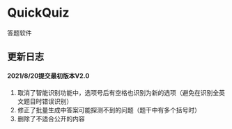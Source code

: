 # QuickQuiz
答题软件

## 更新日志
#### 2021/8/20提交最初版本V2.0
1. 取消了智能识别功能中，选项号后有空格也识别为新的选项（避免在识别全英文题目时错误识别）
2. 修正了批量生成中答案可能探测不到的问题（题干中有多个括号时）
3. 删除了不适合公开的内容
